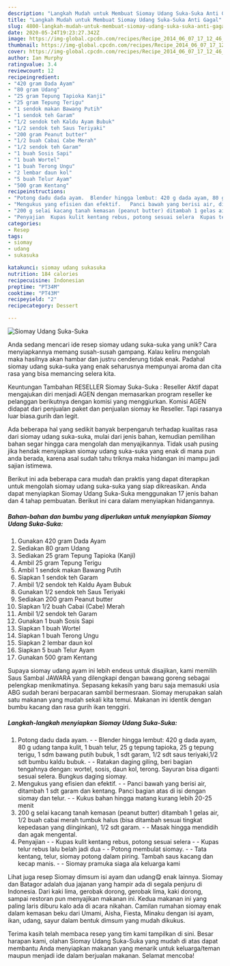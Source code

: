 ```yaml
---
description: "Langkah Mudah untuk Membuat Siomay Udang Suka-Suka Anti Gagal"
title: "Langkah Mudah untuk Membuat Siomay Udang Suka-Suka Anti Gagal"
slug: 4800-langkah-mudah-untuk-membuat-siomay-udang-suka-suka-anti-gagal
date: 2020-05-24T19:23:27.342Z
image: https://img-global.cpcdn.com/recipes/Recipe_2014_06_07_17_12_46_526_b6f385_original_20131128_055107/751x532cq70/siomay-udang-suka-suka-foto-resep-utama.jpg
thumbnail: https://img-global.cpcdn.com/recipes/Recipe_2014_06_07_17_12_46_526_b6f385_original_20131128_055107/751x532cq70/siomay-udang-suka-suka-foto-resep-utama.jpg
cover: https://img-global.cpcdn.com/recipes/Recipe_2014_06_07_17_12_46_526_b6f385_original_20131128_055107/751x532cq70/siomay-udang-suka-suka-foto-resep-utama.jpg
author: Ian Murphy
ratingvalue: 3.4
reviewcount: 12
recipeingredient:
- "420 gram Dada Ayam"
- "80 gram Udang"
- "25 gram Tepung Tapioka Kanji"
- "25 gram Tepung Terigu"
- "1 sendok makan Bawang Putih"
- "1 sendok teh Garam"
- "1/2 sendok teh Kaldu Ayam Bubuk"
- "1/2 sendok teh Saus Teriyaki"
- "200 gram Peanut butter"
- "1/2 buah Cabai Cabe Merah"
- "1/2 sendok teh Garam"
- "1 buah Sosis Sapi"
- "1 buah Wortel"
- "1 buah Terong Ungu"
- "2 lembar daun kol"
- "5 buah Telur Ayam"
- "500 gram Kentang"
recipeinstructions:
- "Potong dadu dada ayam.  Blender hingga lembut: 420 g dada ayam, 80 g udang tanpa kulit, 1 buah telur, 25 g tepung tapioka, 25 g tepung terigu, 1 sdm bawang putih bubuk, 1 sdt garam, 1/2 sdt saus teriyaki,1/2 sdt bumbu kaldu bubuk.  Ratakan daging giling, beri bagian tengahnya dengan: wortel, sosis, daun kol, terong.  Sayuran bisa diganti sesuai selera.  Bungkus daging siomay."
- "Mengukus yang efisien dan efektif.   Panci bawah yang berisi air, ditambah 1 sdt garam dan kentang.  Panci bagian atas di isi dengan siomay dan telur.  Kukus bahan hingga matang kurang lebih 20-25 menit"
- "200 g selai kacang tanah kemasan (peanut butter) ditambah 1 gelas air, 1/2 buah cabai merah tumbuk halus (bisa ditambah sesuai tingkat kepedasan yang diinginkan), 1/2 sdt garam.  Masak hingga mendidih dan agak mengental."
- "Penyajian  Kupas kulit kentang rebus, potong sesuai selera  Kupas telur rebus lalu belah jadi dua  Potong membulat siomay.  Tata kentang, telur, siomay potong dalam piring.  Tambah saus kacang dan kecap manis.  Siomay pramuka siaga ala keluarga kami"
categories:
- Resep
tags:
- siomay
- udang
- sukasuka

katakunci: siomay udang sukasuka 
nutrition: 184 calories
recipecuisine: Indonesian
preptime: "PT34M"
cooktime: "PT43M"
recipeyield: "2"
recipecategory: Dessert

---
```



![Siomay Udang Suka-Suka](https://img-global.cpcdn.com/recipes/Recipe_2014_06_07_17_12_46_526_b6f385_original_20131128_055107/751x532cq70/siomay-udang-suka-suka-foto-resep-utama.jpg)

Anda sedang mencari ide resep siomay udang suka-suka yang unik? Cara menyiapkannya memang susah-susah gampang. Kalau keliru mengolah maka hasilnya akan hambar dan justru cenderung tidak enak. Padahal siomay udang suka-suka yang enak seharusnya mempunyai aroma dan cita rasa yang bisa memancing selera kita.

Keuntungan Tambahan RESELLER Siomay Suka-Suka : Reseller Aktif dapat mengajukan diri menjadi AGEN dengan memasarkan program reseller ke pelanggan berikutnya dengan komisi yang menggiurkan. Komisi AGEN didapat dari penjualan paket dan penjualan siomay ke Reseller. Tapi rasanya luar biasa.gurih dan legit.

Ada beberapa hal yang sedikit banyak berpengaruh terhadap kualitas rasa dari siomay udang suka-suka, mulai dari jenis bahan, kemudian pemilihan bahan segar hingga cara mengolah dan menyajikannya. Tidak usah pusing jika hendak menyiapkan siomay udang suka-suka yang enak di mana pun anda berada, karena asal sudah tahu triknya maka hidangan ini mampu jadi sajian istimewa.


Berikut ini ada beberapa cara mudah dan praktis yang dapat diterapkan untuk mengolah siomay udang suka-suka yang siap dikreasikan. Anda dapat menyiapkan Siomay Udang Suka-Suka menggunakan 17 jenis bahan dan 4 tahap pembuatan. Berikut ini cara dalam menyiapkan hidangannya.

<!--inarticleads1-->

##### Bahan-bahan dan bumbu yang diperlukan untuk menyiapkan Siomay Udang Suka-Suka:

1. Gunakan 420 gram Dada Ayam
1. Sediakan 80 gram Udang
1. Sediakan 25 gram Tepung Tapioka (Kanji)
1. Ambil 25 gram Tepung Terigu
1. Ambil 1 sendok makan Bawang Putih
1. Siapkan 1 sendok teh Garam
1. Ambil 1/2 sendok teh Kaldu Ayam Bubuk
1. Gunakan 1/2 sendok teh Saus Teriyaki
1. Sediakan 200 gram Peanut butter
1. Siapkan 1/2 buah Cabai (Cabe) Merah
1. Ambil 1/2 sendok teh Garam
1. Gunakan 1 buah Sosis Sapi
1. Siapkan 1 buah Wortel
1. Siapkan 1 buah Terong Ungu
1. Siapkan 2 lembar daun kol
1. Siapkan 5 buah Telur Ayam
1. Gunakan 500 gram Kentang


Supaya siomay udang ayam ini lebih endeus untuk disajikan, kami memilih Saus Sambal JAWARA yang dilengkapi dengan bawang goreng sebagai pelengkap menikmatinya. Sepasang kekasih yang baru saja memasuki usia ABG sudah berani berpacaran sambil bermesraan. Siomay merupakan salah satu makanan yang mudah sekali kita temui. Makanan ini identik dengan bumbu kacang dan rasa gurih ikan tenggiri. 

<!--inarticleads2-->

##### Langkah-langkah menyiapkan Siomay Udang Suka-Suka:

1. Potong dadu dada ayam. -  - Blender hingga lembut: 420 g dada ayam, 80 g udang tanpa kulit, 1 buah telur, 25 g tepung tapioka, 25 g tepung terigu, 1 sdm bawang putih bubuk, 1 sdt garam, 1/2 sdt saus teriyaki,1/2 sdt bumbu kaldu bubuk. -  - Ratakan daging giling, beri bagian tengahnya dengan: wortel, sosis, daun kol, terong.  Sayuran bisa diganti sesuai selera.  Bungkus daging siomay.
1. Mengukus yang efisien dan efektif.  -  - Panci bawah yang berisi air, ditambah 1 sdt garam dan kentang.  Panci bagian atas di isi dengan siomay dan telur. -  - Kukus bahan hingga matang kurang lebih 20-25 menit
1. 200 g selai kacang tanah kemasan (peanut butter) ditambah 1 gelas air, 1/2 buah cabai merah tumbuk halus (bisa ditambah sesuai tingkat kepedasan yang diinginkan), 1/2 sdt garam. -  - Masak hingga mendidih dan agak mengental.
1. Penyajian -  - Kupas kulit kentang rebus, potong sesuai selera -  - Kupas telur rebus lalu belah jadi dua -  - Potong membulat siomay. -  - Tata kentang, telur, siomay potong dalam piring.  Tambah saus kacang dan kecap manis. -  - Siomay pramuka siaga ala keluarga kami


Lihat juga resep Siomay dimsum isi ayam dan udang😋 enak lainnya. Siomay dan Batagor adalah dua jajanan yang hampir ada di segala penjuru di Indonesia. Dari kaki lima, gerobak dorong, gerobak lima, kaki dorong, sampai restoran pun menyajikan makanan ini. Kedua makanan ini yang paling laris diburu kalo ada di acara nikahan. Camilan rumahan siomay enak dalam kemasan beku dari Umami, Aisha, Fiesta, Minaku dengan isi ayam, ikan, udang, sayur dalam bentuk dimsum yang mudah dikukus. 

Terima kasih telah membaca resep yang tim kami tampilkan di sini. Besar harapan kami, olahan Siomay Udang Suka-Suka yang mudah di atas dapat membantu Anda menyiapkan makanan yang menarik untuk keluarga/teman maupun menjadi ide dalam berjualan makanan. Selamat mencoba!
